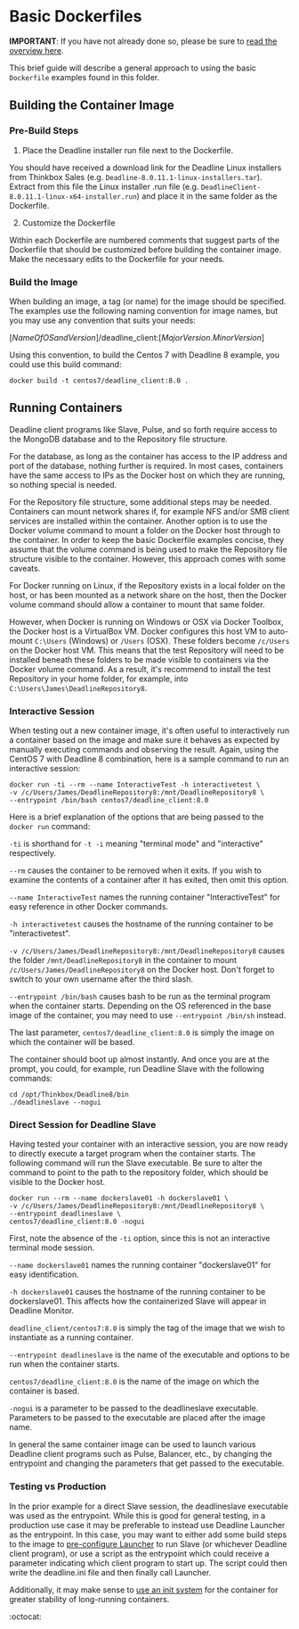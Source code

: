 # Basic Dockerfiles #

**IMPORTANT**:  If you have not already done so, please be sure to [read the overview here](../README.md).

This brief guide will describe a general approach to using the basic ```Dockerfile``` examples found in this folder.

## Building the Container Image ##

### Pre-Build Steps ###

1. Place the Deadline installer run file next to the Dockerfile.

You should have received a download link for the Deadline Linux installers from Thinkbox Sales (e.g. 
```Deadline-8.0.11.1-linux-installers.tar```).  Extract from this file the Linux installer .run file (e.g. 
```DeadlineClient-8.0.11.1-linux-x64-installer.run```) and place it in the same folder as the Dockerfile.

2. Customize the Dockerfile

Within each Dockerfile are numbered comments that suggest parts of the Dockerfile that should be customized before 
building the container image.  Make the necessary edits to the Dockerfile for your needs.

### Build the Image ###

When building an image, a tag (or name) for the image should be specified.  The examples use the following naming 
convention for image names, but you may use any convention that suits your needs:

[*NameOfOSandVersion*]/deadline_client:[*MajorVersion.MinorVersion*]

Using this convention, to build the Centos 7 with Deadline 8 example, you could use this build command:

    docker build -t centos7/deadline_client:8.0 .


## Running Containers ##

Deadline client programs like Slave, Pulse, and so forth require access to the MongoDB database and to the Repository 
file structure.  

For the database, as long as the container has access to the IP address and port of the database, nothing further is 
required.  In most cases, containers have the same access to IPs as the Docker host on which they are running, so 
nothing special is needed. 

For the Repository file structure, some additional steps may be needed.  Containers can mount network shares if, 
for example NFS and/or SMB client services are installed within the container.  Another option is to use the Docker 
volume command to mount a folder on the Docker host through to the container.  In order to keep the basic Dockerfile 
examples concise, they assume that the volume command is being used to make the Repository file structure visible to 
the container.  However, this approach comes with some caveats.      

For Docker running on Linux, if the Repository exists in a local folder on the host, or has been mounted as a 
network share on the host, then the Docker volume command should allow a container to mount that same folder.

However, when Docker is running on Windows or OSX via Docker Toolbox, the Docker host is a VirtualBox VM.  Docker 
configures this host VM to auto-mount ```C:\Users``` (Windows) or ```/Users``` (OSX).  These folders become 
```/c/Users``` on the Docker host VM.  This means that the test Repository will need to be installed beneath these 
folders to be made visible to containers via the Docker volume command. As a result, it's recommend to install the 
test Repository in your home folder, for example, into ```C:\Users\James\DeadlineRepository8```.


### Interactive Session ###

When testing out a new container image, it's often useful to interactively run a container based on the image and make 
sure it behaves as expected by manually executing commands and observing the result.  Again, using the CentOS 7 with 
Deadline 8 combination, here is a sample command to run an interactive session:

    docker run -ti --rm --name InteractiveTest -h interactivetest \
    -v /c/Users/James/DeadlineRepository8:/mnt/DeadlineRepository8 \
    --entrypoint /bin/bash centos7/deadline_client:8.0


Here is a brief explanation of the options that are being passed to the ```docker run``` command:

```-ti``` is shorthand for ```-t -i``` meaning "terminal mode" and "interactive" respectively.

```--rm``` causes the container to be removed when it exits.  If you wish to examine the contents of a container after 
 it has exited, then omit this option.

```--name InteractiveTest``` names the running container "InteractiveTest" for easy reference in other Docker commands. 

```-h interactivetest``` causes the hostname of the running container to be "interactivetest".

```-v /c/Users/James/DeadlineRepository8:/mnt/DeadlineRepository8``` causes the folder  ```/mnt/DeadlineRepository8``` 
in the container to mount ```/c/Users/James/DeadlineRepository8``` on the Docker host.  Don't forget to switch to your 
own username after the third slash.

```--entrypoint /bin/bash``` causes bash to be run as the terminal program when the container starts.  Depending on the 
OS referenced in the base image of the container, you may need to use ```--entrypoint /bin/sh``` instead.

The last parameter, ```centos7/deadline_client:8.0``` is simply the image on which the container will be based.


The container should boot up almost instantly.  And once you are at the prompt, you could, for example, run 
Deadline Slave with the following commands:

    cd /opt/Thinkbox/Deadline8/bin
    ./deadlineslave --nogui


### Direct Session for Deadline Slave ###

Having tested your container with an interactive session, you are now ready to directly execute a target program when 
the container starts.  The following command will run the Slave executable.  Be sure to alter the command to point to the path 
to the repository folder, which should be visible to the Docker host.

    docker run --rm --name dockerslave01 -h dockerslave01 \
    -v /c/Users/James/DeadlineRepository8:/mnt/DeadlineRepository8 \
    --entrypoint deadlineslave \
    centos7/deadline_client:8.0 -nogui 

First, note the absence of the ``-ti`` option, since this is not an interactive terminal mode session.

```--name dockerslave01``` names the running container "dockerslave01" for easy identification.

```-h dockerslave01``` causes the hostname of the running container to be dockerslave01.  This affects how the 
containerized Slave will appear in Deadline Monitor. 

```deadline_client/centos7:8.0``` is simply the tag of the image that we wish to instantiate as a running container.

```--entrypoint deadlineslave``` is the name of the executable and options to be run when the container starts.

```centos7/deadline_client:8.0``` is the name of the image on which the container is based.

```-nogui``` is a parameter to be passed to the deadlineslave executable.  Parameters to be passed to the executable 
are placed after the image name.

In general the same container image can be used to launch various Deadline client programs such as Pulse, Balancer, 
etc., by changing the entrypoint and changing the parameters that get passed to the executable.

### Testing vs Production ###

In the prior example for a direct Slave session, the deadlineslave executable was used as the entrypoint.  While this is 
good for general testing, in a production use case it may be preferable to instead use Deadline Launcher as the 
entrypoint.  In this case, you may want to either add some build steps to the image to 
[pre-configure Launcher](http://deadline.thinkboxsoftware.com/feature-blog/2016/10/28/redundancy-plans-are-redundant) to 
run Slave (or whichever Deadline client program), or use a script as the entrypoint which could receive a parameter 
indicating which client program to start up.  The script could then write the deadline.ini file and then finally call 
Launcher.

Additionally, it may make sense to [use an init system](../AdvancedExamples/InitSystem.md) for the container for 
greater stability of long-running containers.

:octocat: